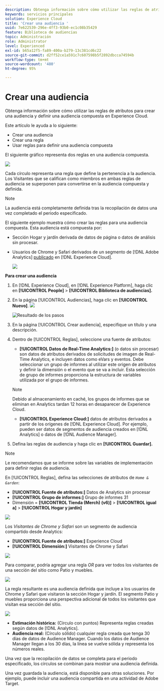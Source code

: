 ```yaml
---
description: Obtenga información sobre cómo utilizar las reglas de atributos para crear una audiencia y definir una audiencia compuesta en Adobe Experience Cloud.
keywords: servicios principales
solution: Experience Cloud
title: 'Crear una audiencia '
uuid: 7e622539-296e-4ff3-93b0-ec1c08b35429
feature: Biblioteca de audiencias
topic: Administración
role: Administrator
level: Experienced
exl-id: b65a12f5-fa89-400a-b279-13c381cd6c22
source-git-commit: d2ff52ce1a591c7c607598b5f2892dbcca74594b
workflow-type: tm+mt
source-wordcount: '480'
ht-degree: 95%

---
```


# Crear una audiencia

Obtenga información sobre cómo utilizar las reglas de atributos para crear una audiencia y definir una audiencia compuesta en Experience Cloud.

Este artículo le ayuda a lo siguiente:

* Crear una audiencia
* Crear una regla
* Usar reglas para definir una audiencia compuesta

El siguiente gráfico representa dos reglas en una audiencia compuesta.

![](assets/audience_sharing.png)

Cada círculo representa una regla que define la pertenencia a la audiencia. Los Visitantes que se califican como miembros en ambas reglas de audiencia se superponen para convertirse en la audiencia compuesta y definida.

>[!NOTE]
>
>La audiencia está completamente definida tras la recopilación de datos una vez completado el periodo especificado.

El siguiente ejemplo muestra cómo crear las reglas para una audiencia compuesta. Esta audiencia está compuesta por:

* Sección Hogar y jardín derivada de datos de página o datos de análisis sin procesar.
* Usuarios de Chrome y Safari derivados de un segmento de [!DNL Adobe Analytics] [publicado](audience-library.md#task_32FEEFE0B32E4E388CD4D892D727282A) en [!DNL Experience Cloud].

   ![](assets/audience_create.png)

**Para crear una audiencia**

1. En [!DNL Experience Cloud], en [!DNL Experience Platform], haga clic en **[!UICONTROL People]** > **[!UICONTROL Biblioteca de audiencias].**
1. En la página [!UICONTROL Audiencias], haga clic en **[!UICONTROL Nuevo]**. ![](assets/add_icon_small.png)

   ![Resultado de los pasos](assets/audience_create_new.png)

1. En la página [!UICONTROL Crear audiencia], especifique un título y una descripción.
1. Dentro de [!UICONTROL Reglas], seleccione una fuente de atributos:

   * **[!UICONTROL Datos de Real-Time Analytics:]**  (o datos sin procesar) son datos de atributos derivados de solicitudes de imagen de Real-Time Analytics, e incluyen datos como eVars y eventos. Debe seleccionar un grupo de informes al utilizar este origen de atributos y definir la dimensión o el evento que se va a incluir. Esta selección de grupo de informes proporciona la estructura de variables utilizada por el grupo de informes.
   >[!NOTE]
   >
   >Debido al almacenamiento en caché, los grupos de informes que se eliminan en Analytics tardan 12 horas en desaparecer de Experience Cloud.

   * **[!UICONTROL Experience Cloud:]** datos de atributos derivados a partir de los orígenes de [!DNL Experience Cloud]. Por ejemplo, pueden ser datos de segmentos de audiencia creados en [!DNL Analytics] o datos de [!DNL Audience Manager].

1. Defina las reglas de audiencia y haga clic en **[!UICONTROL Guardar].**

>[!NOTE]
>
>Le recomendamos que se informe sobre las variables de implementación para definir reglas de audiencia.

En [!UICONTROL Reglas], defina las selecciones de atributos de *`Home & Garden`*:

* **[!UICONTROL Fuente de atributos:]** Datos de Analytics sin procesar
* **[!UICONTROL Grupo de informes:]** Grupo de informes 31
* Dimensión = **[!UICONTROL Tienda (Merch) (v6)]** > **[!UICONTROL igual a]** > **[!UICONTROL Hogar y jardín]**

![](assets/home_garden.png)

Los *Visitantes de Chrome y Safari* son un segmento de audiencia compartido desde Analytics:

* **[!UICONTROL Fuente de atributos:]** Experience Cloud
* **[!UICONTROL Dimensión:]** Visitantes de Chrome y Safari

![](assets/chrome_safari.png)

Para comparar, podría agregar una regla *OR* para ver todos los visitantes de una sección del sitio como Patio y muebles.

![](assets/audiences_rule_patio.png)

La regla resultante es una audiencia definida que incluye a los usuarios de Chrome y Safari que visitaron la sección Hogar y jardín. El segmento Patio y muebles proporciona una perspectiva adicional de todos los visitantes que visitan esa sección del sitio.

![](assets/defined_audience.png)

* **Estimación histórica:** (Círculo con puntos) Representa reglas creadas según datos de [!DNL Analytics].
* **Audiencia real:** (Círculo sólido) cualquier regla creada que tenga 30 días de datos de Audience Manager. Cuando los datos de Audience Manager llegan a los 30 días, la línea se vuelve sólida y representa los números reales.

Una vez que la recopilación de datos se completa para el periodo especificado, los círculos se combinan para mostrar una audiencia definida.

Una vez guardada la audiencia, está disponible para otras soluciones. Por ejemplo, puede incluir una audiencia compartida en una actividad de Adobe Target.
